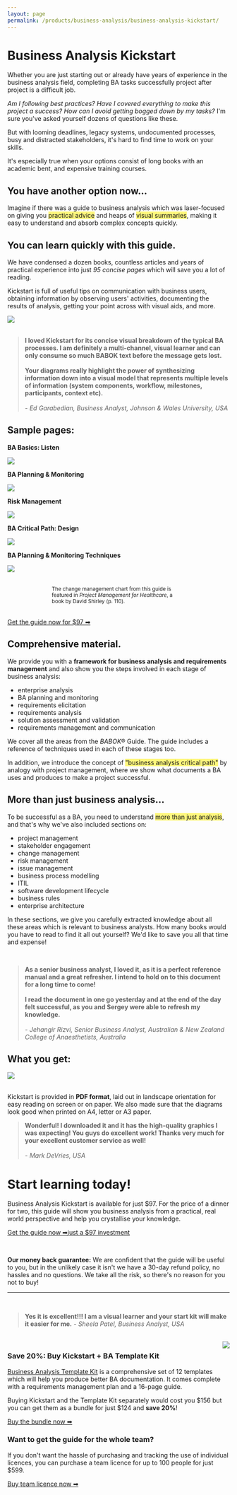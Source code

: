 ```yaml
---
layout: page
permalink: /products/business-analysis/business-analysis-kickstart/
---
```


# Business Analysis Kickstart

Whether you are just starting out or already have years of experience in the business analysis field, completing BA tasks successfully project after project is a difficult job. 

*Am I following best practices? Have I covered everything to make this project a success? How can I avoid getting bogged down by my tasks?* I'm sure you've asked yourself dozens of questions like these. 

But with looming deadlines, legacy systems, undocumented processes, busy and distracted stakeholders, it's hard to find time to work on your skills. 

It's especially true when your options consist of long books with an academic bent, and expensive training courses.

## You have another option now...

Imagine if there was a guide to business analysis which was laser-focused on giving you <span style = "background-color: #fff77c">practical advice</span> and heaps of <span style = "background-color: #fff77c">visual summaries</span>, making it easy to understand and absorb complex concepts quickly.

## You can learn quickly with this guide. 

We have condensed a dozen books, countless articles and years of practical experience into just *95 concise pages* which will save you a lot of reading.

Kickstart is full of useful tips on communication with business users, obtaining information by observing users' activities, documenting the results of analysis, getting your point across with visual aids, and more.

<img src = "/img/kickstart-slide1.png" /><br/><br/>

> **I loved Kickstart for its concise visual breakdown of the typical BA processes. I am definitely a multi-channel, visual learner and can only consume so much BABOK text before the message gets lost.** <br/><br/> **Your diagrams really highlight the power of synthesizing information down into a visual model that represents multiple levels of information (system components, workflow, milestones, participants, context etc).** <br/><br/>- *Ed Garabedian, Business Analyst, Johnson & Wales University, USA*

## Sample pages:

**BA Basics: Listen**

<img src = "/img/kickstart-page5.png"/><br/>

**BA Planning & Monitoring**

<img src = "/img/kickstart-page14.png"/><br/>

**Risk Management**

<img src = "/img/kickstart-page33.png"/><br/>

**BA Critical Path: Design**

<img src = "/img/kickstart-page53.png"/><br/>

**BA Planning & Monitoring Techniques**

<img src = "/img/kickstart-page65.png"/><br/>

<br/>
<span style = "font-size: smaller; display: block; margin-left: 20%; margin-right: 20%">
The change management chart from this guide is featured in <em>Project Management for Healthcare</em>, a book by David Shirley (p. 110).
</span><br/>

<a href = "https://getdpd.com/v2/cart/add/5365/10140/8323" class = "grey-button" style = "width: 90%; margin-left: auto; margin-right: auto"><span class = "main-text">Get the guide now for $97 ➡</span></a>

## Comprehensive material.

We provide you with a **framework for business analysis and requirements management** and also show you the steps involved in each stage of business analysis:

<ul class = "check">
<li>enterprise analysis</li>
<li>BA planning and monitoring</li>
<li>requirements elicitation</li>
<li>requirements analysis</li>
<li>solution assessment and validation</li>
<li>requirements management and communication</li>
</ul>

We cover all the areas from the _BABOK_® Guide. The guide includes a reference of techniques used in each of these stages too.

In addition, we introduce the concept of <span style = "background-color: #fff77c">"business analysis critical path"</span> by analogy with project management, where we show what documents a BA uses and produces to make a project successful.

## More than just business analysis...

To be successful as a BA, you need to understand <span style = "background-color: #fff77c">more than just analysis</span>, and that's why we've also included sections on:

*   project management
*   stakeholder engagement
*   change management
*   risk management
*   issue management
*   business process modelling
*   ITIL
*   software development lifecycle
*   business rules
*   enterprise architecture

In these sections, we give you carefully extracted knowledge about all these areas which is relevant to business analysts. How many books would you have to read to find it all out yourself? We'd like to save you all that time and expense!

<br/>

> <strong>As a senior business analyst, I loved it, as it is a perfect reference manual and a great refresher. I intend to hold on to this document for a long time to come! <br/><br/> I read the document in one go yesterday and at the end of the day felt successful, as you and Sergey were able to refresh my knowledge.</strong> <br/><br/>- *Jehangir Rizvi, Senior Business Analyst, Australian & New Zealand College of Anaesthetists, Australia*

## What you get:

<img src = "/img/kickstart-toc.png" /><br/><br/>

Kickstart is provided in **PDF format**, laid out in landscape orientation for easy reading on screen or on paper. We also made sure that the diagrams look good when printed on A4, letter or A3 paper.

> **Wonderful! I downloaded it and it has the high-quality graphics I was expecting! You guys do excellent work! Thanks very much for your excellent customer service as well!** <br/><br/>- *Mark DeVries, USA*
 
# Start learning today!

Business Analysis Kickstart is available for just $97. For the price of a dinner for two, this guide will show you business analysis from a practical, real world perspective and help you crystallise your knowledge. 

<a href = "https://getdpd.com/v2/cart/add/5365/10140/8323" class = "orange-button" style = "width: 90%; margin-left: auto; margin-right: auto"><span class = "main-text">Get the guide now ➡</span><span class = "extra-text">just a $97 investment</span></a>

<br/>

**Our money back guarantee:** We are confident that the guide will be useful to you, but in the unlikely case it isn't we have a 30-day refund policy, no hassles and no questions. We take all the risk, so there's no reason for you not to buy!

---

<br/>

> **Yes it is excellent!!! I am a visual learner and your start kit will make it easier for me.** - *Sheela Patel, Business Analyst, USA*

<br/>

<img src = "/img/kickstart-image.png" style = "float: right; margin-left: 1em; border: 0" />

### Save 20%: Buy Kickstart + BA Template Kit 

[Business Analysis Template Kit](/products/business-analysis/business-analysis-template-kit/ "Document templates") is a comprehensive set of 12 templates which will help you produce better BA documentation. It comes complete with a requirements management plan and a 16-page guide. 

Buying Kickstart and the Template Kit separately would cost you $156 but you can get them as a bundle for just $124 and **save 20%**!

<a href = "https://getdpd.com/v2/cart/add/5365/25204/24729" class = "grey-button" style = "width: 50%; margin-left: auto; margin-right: auto"><span class = "main-text">Buy the bundle now ➡</span></a>

### Want to get the guide for the whole team?

If you don't want the hassle of purchasing and tracking the use of individual licences, you can purchase a team licence for up to 100 people for just $599.

<a href = "https://getdpd.com/v2/cart/add/5365/10140/13096" class = "grey-button" style = "width: 50%; margin-left: auto; margin-right: auto"><span class = "main-text">Buy team licence now ➡</span></a>
